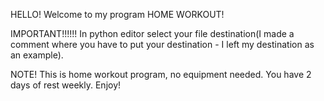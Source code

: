HELLO!
Welcome to my program HOME WORKOUT!

IMPORTANT!!!!!!
In python editor select your file destination(I made a comment where you have to put your destination - I left my destination as an example).

NOTE!
This is home workout program, no equipment needed.
You have 2 days of rest weekly.
Enjoy!
